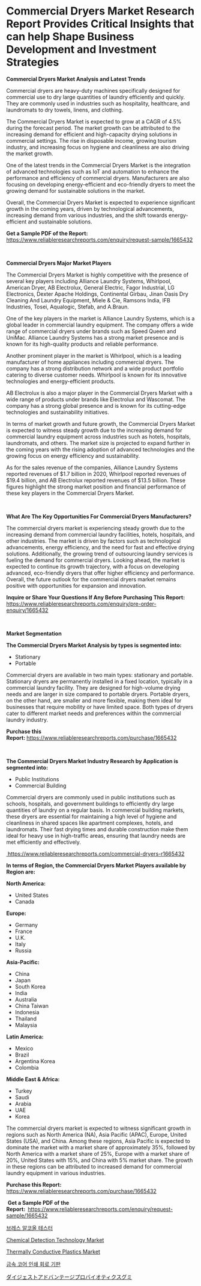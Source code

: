 <p><h1>Commercial Dryers Market Research Report Provides Critical Insights that can help Shape Business Development and Investment Strategies</h1></p><p><strong>Commercial Dryers Market Analysis and Latest Trends</strong></p>
<p><p>Commercial dryers are heavy-duty machines specifically designed for commercial use to dry large quantities of laundry efficiently and quickly. They are commonly used in industries such as hospitality, healthcare, and laundromats to dry towels, linens, and clothing.</p><p>The Commercial Dryers Market is expected to grow at a CAGR of 4.5% during the forecast period. The market growth can be attributed to the increasing demand for efficient and high-capacity drying solutions in commercial settings. The rise in disposable income, growing tourism industry, and increasing focus on hygiene and cleanliness are also driving the market growth.</p><p>One of the latest trends in the Commercial Dryers Market is the integration of advanced technologies such as IoT and automation to enhance the performance and efficiency of commercial dryers. Manufacturers are also focusing on developing energy-efficient and eco-friendly dryers to meet the growing demand for sustainable solutions in the market.</p><p>Overall, the Commercial Dryers Market is expected to experience significant growth in the coming years, driven by technological advancements, increasing demand from various industries, and the shift towards energy-efficient and sustainable solutions.</p></p>
<p><strong>Get a Sample PDF of the Report:&nbsp;</strong> <a href="https://www.reliableresearchreports.com/enquiry/request-sample/1665432">https://www.reliableresearchreports.com/enquiry/request-sample/1665432</a></p>
<p>&nbsp;</p>
<p><strong>Commercial Dryers Major Market Players</strong></p>
<p><p>The Commercial Dryers Market is highly competitive with the presence of several key players including Alliance Laundry Systems, Whirlpool, American Dryer, AB Electrolux, General Electric, Fagor Industrial, LG Electronics, Dexter Apache Holdings, Continental Girbau, Jinan Oasis Dry Cleaning And Laundry Equipment, Miele & Cie, Ramsons India, IFB Industries, Tosei, Aqualogic, Stefab, and A.Braun.</p><p>One of the key players in the market is Alliance Laundry Systems, which is a global leader in commercial laundry equipment. The company offers a wide range of commercial dryers under brands such as Speed Queen and UniMac. Alliance Laundry Systems has a strong market presence and is known for its high-quality products and reliable performance.</p><p>Another prominent player in the market is Whirlpool, which is a leading manufacturer of home appliances including commercial dryers. The company has a strong distribution network and a wide product portfolio catering to diverse customer needs. Whirlpool is known for its innovative technologies and energy-efficient products.</p><p>AB Electrolux is also a major player in the Commercial Dryers Market with a wide range of products under brands like Electrolux and Wascomat. The company has a strong global presence and is known for its cutting-edge technologies and sustainability initiatives.</p><p>In terms of market growth and future growth, the Commercial Dryers Market is expected to witness steady growth due to the increasing demand for commercial laundry equipment across industries such as hotels, hospitals, laundromats, and others. The market size is projected to expand further in the coming years with the rising adoption of advanced technologies and the growing focus on energy efficiency and sustainability.</p><p>As for the sales revenue of the companies, Alliance Laundry Systems reported revenues of $1.7 billion in 2020, Whirlpool reported revenues of $19.4 billion, and AB Electrolux reported revenues of $13.5 billion. These figures highlight the strong market position and financial performance of these key players in the Commercial Dryers Market.</p></p>
<p>&nbsp;</p>
<p><strong>What Are The Key Opportunities For Commercial Dryers Manufacturers?</strong></p>
<p><p>The commercial dryers market is experiencing steady growth due to the increasing demand from commercial laundry facilities, hotels, hospitals, and other industries. The market is driven by factors such as technological advancements, energy efficiency, and the need for fast and effective drying solutions. Additionally, the growing trend of outsourcing laundry services is fueling the demand for commercial dryers. Looking ahead, the market is expected to continue its growth trajectory, with a focus on developing advanced, eco-friendly dryers that offer higher efficiency and performance. Overall, the future outlook for the commercial dryers market remains positive with opportunities for expansion and innovation.</p></p>
<p><strong>Inquire or Share Your Questions If Any Before Purchasing This Report:</strong> <a href="https://www.reliableresearchreports.com/enquiry/pre-order-enquiry/1665432">https://www.reliableresearchreports.com/enquiry/pre-order-enquiry/1665432</a></p>
<p>&nbsp;</p>
<p><strong>Market Segmentation</strong></p>
<p><strong>The Commercial Dryers Market Analysis by types is segmented into:</strong></p>
<p><ul><li>Stationary</li><li>Portable</li></ul></p>
<p><p>Commercial dryers are available in two main types: stationary and portable. Stationary dryers are permanently installed in a fixed location, typically in a commercial laundry facility. They are designed for high-volume drying needs and are larger in size compared to portable dryers. Portable dryers, on the other hand, are smaller and more flexible, making them ideal for businesses that require mobility or have limited space. Both types of dryers cater to different market needs and preferences within the commercial laundry industry.</p></p>
<p><strong>Purchase this Report:&nbsp;</strong><a href="https://www.reliableresearchreports.com/purchase/1665432">https://www.reliableresearchreports.com/purchase/1665432</a></p>
<p>&nbsp;</p>
<p><strong>The Commercial Dryers Market Industry Research by Application is segmented into:</strong></p>
<p><ul><li>Public Institutions</li><li>Commercial Building</li></ul></p>
<p><p>Commercial dryers are commonly used in public institutions such as schools, hospitals, and government buildings to efficiently dry large quantities of laundry on a regular basis. In commercial building markets, these dryers are essential for maintaining a high level of hygiene and cleanliness in shared spaces like apartment complexes, hotels, and laundromats. Their fast drying times and durable construction make them ideal for heavy use in high-traffic areas, ensuring that laundry needs are met efficiently and effectively.</p></p>
<p><a href="https://www.reliableresearchreports.com/commercial-dryers-r1665432">&nbsp;https://www.reliableresearchreports.com/commercial-dryers-r1665432</a></p>
<p><strong>In terms of Region, the Commercial Dryers Market Players available by Region are:</strong></p>
<p>
    <p> <strong> North America: </strong>
        <ul>
            <li>United States</li>
            <li>Canada</li>
        </ul>
        </p> 
    <p> <strong> Europe: </strong>
        <ul>
            <li>Germany</li>
            <li>France</li>
            <li>U.K.</li>
            <li>Italy</li>
            <li>Russia</li>
        </ul>
        </p> 
    <p> <strong> Asia-Pacific: </strong>
        <ul>
            <li>China</li>
            <li>Japan</li>
            <li>South Korea</li>
            <li>India</li>
            <li>Australia</li>
            <li>China Taiwan</li>
            <li>Indonesia</li>
            <li>Thailand</li>
            <li>Malaysia</li>
        </ul>
        </p> 
    <p> <strong> Latin America: </strong>
        <ul>
            <li>Mexico</li>
            <li>Brazil</li>
            <li>Argentina Korea</li>
            <li>Colombia</li>
        </ul>
        </p> 
    <p> <strong> Middle East & Africa: </strong>
        <ul>
            <li>Turkey</li>
            <li>Saudi</li>
            <li>Arabia</li>
            <li>UAE</li>
            <li>Korea</li>
        </ul>
    </p>
    </p>
<p><p>The commercial dryers market is expected to witness significant growth in regions such as North America (NA), Asia Pacific (APAC), Europe, United States (USA), and China. Among these regions, Asia Pacific is expected to dominate the market with a market share of approximately 35%, followed by North America with a market share of 25%, Europe with a market share of 20%, United States with 15%, and China with 5% market share. The growth in these regions can be attributed to increased demand for commercial laundry equipment in various industries.</p></p>
<p><strong>Purchase this Report: </strong><a href="https://www.reliableresearchreports.com/purchase/1665432">https://www.reliableresearchreports.com/purchase/1665432</a></p>
<p>&nbsp;<strong>Get a Sample PDF of the Report:&nbsp;&nbsp;</strong><a href="https://www.reliableresearchreports.com/enquiry/request-sample/1665432">https://www.reliableresearchreports.com/enquiry/request-sample/1665432</a></p>
<p><strong></strong></p>
<p><p><a href="https://github.com/JonHarrtis67676y/Market-Research-Report-List-1/blob/main/376093925849.md">브레스 알코올 테스터</a></p><p><a href="https://github.com/bobicer/Market-Research-Report-List-2/blob/main/chemical-detection-technology-market.md">Chemical Detection Technology Market</a></p><p><a href="https://issuu.com/reportprime-2/docs/thermally-conductive-plastics-market-size-2030.ppt">Thermally Conductive Plastics Market</a></p><p><a href="https://medium.com/@constantinvon/%EB%A9%94%ED%83%88-%EC%BD%94%EC%96%B4-%EC%9D%B8%EC%87%84%ED%9A%8C%EB%A1%9C-%EA%B8%B0%ED%8C%90-%EC%8B%9C%EC%9E%A5-%EB%B3%B4%EA%B3%A0%EC%84%9C%EB%8A%94-%EC%9D%B4-%EC%8B%9C%EC%9E%A5%EC%9D%98-%EC%B5%9C%EC%8B%A0-%ED%8A%B8%EB%A0%8C%EB%93%9C-%EB%B0%8F-%EC%84%B1%EC%9E%A5-%EA%B8%B0%ED%9A%8C%EB%A5%BC-%EB%B3%B4%EC%97%AC%EC%A4%8D%EB%8B%88%EB%8B%A4-f8e2a688b44e">금속 코어 인쇄 회로 기판</a></p><p><a href="https://medium.com/@addyserr7687/%E6%B6%88%E5%8C%96%E3%82%A2%E3%83%89%E3%83%90%E3%83%B3%E3%83%86%E3%83%BC%E3%82%B8%E3%83%97%E3%83%AD%E3%83%90%E3%82%A4%E3%82%AA%E3%83%86%E3%82%A3%E3%83%83%E3%82%AF%E3%82%B0%E3%83%9F%E3%81%AE%E5%B8%82%E5%A0%B4%E5%88%86%E6%9E%90-%E3%81%9D%E3%81%AEcagr-%E5%B8%82%E5%A0%B4%E3%82%BB%E3%82%B0%E3%83%A1%E3%83%B3%E3%83%86%E3%83%BC%E3%82%B7%E3%83%A7%E3%83%B3-%E3%81%8A%E3%82%88%E3%81%B3%E3%82%B0%E3%83%AD%E3%83%BC%E3%83%90%E3%83%AB%E7%94%A3%E6%A5%AD%E6%A6%82%E6%B3%81-381f46d366f5">ダイジェストアドバンテージプロバイオティクスグミ</a></p></p>